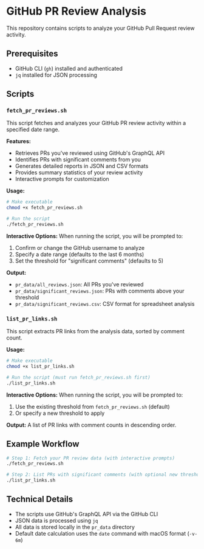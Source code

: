 # GitHub PR Review Analysis

This repository contains scripts to analyze your GitHub Pull Request review activity.

## Prerequisites

- GitHub CLI (`gh`) installed and authenticated
- `jq` installed for JSON processing

## Scripts

### `fetch_pr_reviews.sh`

This script fetches and analyzes your GitHub PR review activity within a specified date range.

**Features:**
- Retrieves PRs you've reviewed using GitHub's GraphQL API
- Identifies PRs with significant comments from you
- Generates detailed reports in JSON and CSV formats
- Provides summary statistics of your review activity
- Interactive prompts for customization

**Usage:**
```bash
# Make executable
chmod +x fetch_pr_reviews.sh

# Run the script
./fetch_pr_reviews.sh
```

**Interactive Options:**
When running the script, you will be prompted to:
1. Confirm or change the GitHub username to analyze
2. Specify a date range (defaults to the last 6 months)
3. Set the threshold for "significant comments" (defaults to 5)

**Output:**
- `pr_data/all_reviews.json`: All PRs you've reviewed
- `pr_data/significant_reviews.json`: PRs with comments above your threshold
- `pr_data/significant_reviews.csv`: CSV format for spreadsheet analysis

### `list_pr_links.sh`

This script extracts PR links from the analysis data, sorted by comment count.

**Usage:**
```bash
# Make executable
chmod +x list_pr_links.sh

# Run the script (must run fetch_pr_reviews.sh first)
./list_pr_links.sh
```

**Interactive Options:**
When running the script, you will be prompted to:
1. Use the existing threshold from `fetch_pr_reviews.sh` (default)
2. Or specify a new threshold to apply

**Output:**
A list of PR links with comment counts in descending order.

## Example Workflow

```bash
# Step 1: Fetch your PR review data (with interactive prompts)
./fetch_pr_reviews.sh

# Step 2: List PRs with significant comments (with optional new threshold)
./list_pr_links.sh
```

## Technical Details

- The scripts use GitHub's GraphQL API via the GitHub CLI
- JSON data is processed using `jq`
- All data is stored locally in the `pr_data` directory
- Default date calculation uses the `date` command with macOS format (`-v-6m`)
